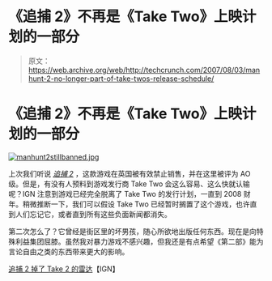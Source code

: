 # 《追捕 2》不再是《Take Two》上映计划的一部分

> 原文：<https://web.archive.org/web/http://techcrunch.com/2007/08/03/manhunt-2-no-longer-part-of-take-twos-release-schedule/>

# 《追捕 2》不再是《Take Two》上映计划的一部分

[![manhunt2stillbanned.jpg](img/5b072b9f32b830543b3eda79c4fa1245.png)](https://web.archive.org/web/20210126225014/http://old.crunchgear.com/wp-content/uploads/manhunt2stillbanned.jpg "manhunt2stillbanned.jpg")

上次我们听说 [*追捕 2*](https://web.archive.org/web/20210126225014/http://crunchgear.com/2007/06/22/manhunt-2-temporarily-suspended-in-response-to-ban-ao-rating/) ，这款游戏在英国被有效禁止销售，并在这里被评为 AO 级。但是，有没有人预料到游戏发行商 Take Two 会这么容易、这么快就认输呢？IGN 注意到游戏已经完全脱离了 Take Two 的发行计划，一直到 2008 财年。稍微推断一下，我们可以假设 Take Two 已经暂时搁置了这个游戏，也许直到人们忘记它，或者直到所有这些负面新闻都消失。

第二次怎么了？它曾经是街区里的坏男孩，随心所欲地出版任何东西。现在是向特殊利益集团屈膝。虽然我对暴力游戏不感兴趣，但我还是有点希望《第二部》能为言论自由之类的东西带来更大的影响。

[追捕 2 掉了 Take 2 的雷达](https://web.archive.org/web/20210126225014/http://uk.psp.ign.com/articles/810/810267p1.html?RSSwhen2007-08-02_153900&RSSid=810267)【IGN】
